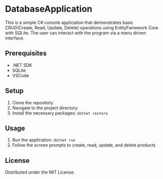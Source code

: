 # DatabaseApplication

This is a simple C# console application that demonstrates basic CRUD(Create, Read, Update, Delete) operations using EntityFamework Core with SQLite. The user can interact with the program via a menu driven interface.

## Prerequisites
- .NET SDK
- SQLite
- VSCode

## Setup
1. Clone the repositoty
2. Navigate to the project directory
3. Install the necessary packages: ``dotnet restore``

## Usage
1. Run the application: ``dotnet run``
2. Follow the screen prompts to create, read, update, and delete products

## License
Distributed under the MIT License.